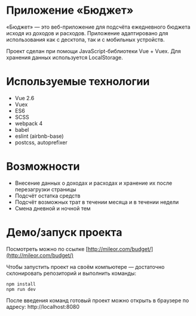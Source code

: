 # Приложение «Бюджет»

«Бюджет» — это веб-приложение для подсчёта ежедневного бюджета исходя из доходов и расходов. Приложение адаптировано для использования как с десктопа, так и с мобильных устройств.

Проект сделан при помощи JavaScript-библиотеки Vue + Vuex. Для хранения данных используется LocalStorage.


# Используемые технологии

- Vue 2.6
- Vuex
- ES6
- SCSS
- webpack 4
- babel
- eslint (airbnb-base)
- postcss, autoprefixer
 
# Возможности

- Внесение данных о доходах и расходах и хранение их после перезагрузки страницы
- Подсчёт остатка средств
- Подсчёт возможных трат в течении месяца и в течении недели
- Смена дневной и ночной тем


# Демо/запуск проекта

Посмотреть можно по ссылке [http://mileor.com/budget/](http://mileor.com/budget/)

Чтобы запустить проект на своём компьютере — достаточно склонировать репозиторий и выполнить команды:
```
npm install
npm run dev
```
После введения команд готовый проект можно открыть в браузере по адресу: http://localhost:8080
